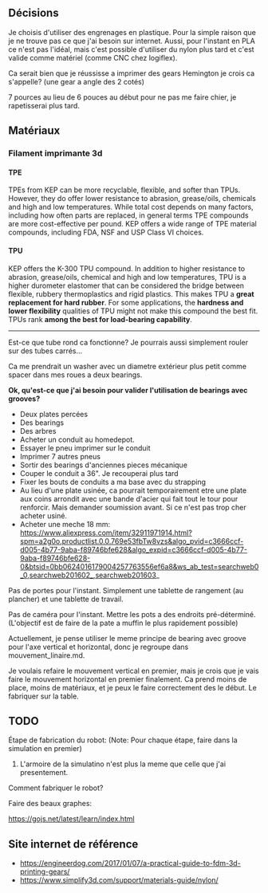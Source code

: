 ## Décisions

Je choisis d'utiliser des engrenages en plastique. Pour la simple raison que je ne trouve pas ce que j'ai besoin sur internet. Aussi, pour l'instant en PLA ce n'est pas l'idéal, mais c'est possible d'utiliser du nylon plus tard et c'est valide comme matériel (comme CNC chez logiflex).

Ca serait bien que je réussisse a imprimer des gears Hemington je crois ca s'appelle? (une gear a angle des 2 cotés)

7 pources au lieu de 6 pouces au début pour ne pas me faire chier, je rapetisserai plus tard.

## Matériaux

### Filament imprimante 3d

#### TPE

TPEs from KEP can be more recyclable, flexible, and softer than TPUs. However, they do offer lower resistance to abrasion, grease/oils, chemicals and high and low temperatures. While total cost depends on many factors, including how often parts are replaced, in general terms TPE compounds are more cost-effective per pound. KEP offers a wide range of TPE material compounds, including FDA, NSF and USP Class VI choices.

#### TPU

KEP offers the K-300 TPU compound. In addition to higher resistance to abrasion, grease/oils, chemical and high and low temperatures, TPU is a higher durometer elastomer that can be considered the bridge between flexible, rubbery thermoplastics and rigid plastics. This makes TPU a **great replacement for hard rubber**. For some applications, the **hardness and lower flexibility** qualities of TPU might not make this compound the best fit. TPUs rank **among the best for load-bearing capability**.

---

Est-ce que tube rond ca fonctionne? Je pourrais aussi simplement rouler sur des tubes carrés...

Ca me prendrait un washer avec un diametre extérieur plus petit comme spacer dans mes roues a deux bearings.

**Ok, qu'est-ce que j'ai besoin pour valider l'utilisation de bearings avec grooves?**
- Deux plates percées
- Des bearings
- Des arbres
- Acheter un conduit au homedepot.
- Essayer le pneu imprimer sur le conduit
- Imprimer 7 autres pneus
- Sortir des bearings d'anciennes pieces mécanique
- Couper le conduit a 36". Je recouperai plus tard
- Fixer les bouts de conduits a ma base avec du strapping
- Au lieu d'une plate usinée, ca pourrait temporairement etre une plate aux coins arrondit avec une bande d'acier qui fait tout le tour pour renforcir. Mais demander soumission avant. Si ce n'est pas trop cher acheter usiné.
- Acheter une meche 18 mm: https://www.aliexpress.com/item/32911971914.html?spm=a2g0o.productlist.0.0.769e53fbTw8vzs&algo_pvid=c3666ccf-d005-4b77-9aba-f89746bfe628&algo_expid=c3666ccf-d005-4b77-9aba-f89746bfe628-0&btsid=0bb0624016179004257763556ef6a8&ws_ab_test=searchweb0_0,searchweb201602_,searchweb201603_

Pas de portes pour l'instant. Simplement une tablette de rangement (au plancher) et une tablette de travail.

Pas de caméra pour l'instant. Mettre les pots a des endroits pré-déterminé. (L'objectif est de faire de la pate a muffin le plus rapidement possible)

Actuellement, je pense utiliser le meme principe de bearing avec groove pour l'axe vertical et horizontal, donc je regroupe dans mouvement_linaire.md.

Je voulais refaire le mouvement vertical en premier, mais je crois que je vais faire le mouvement horizontal en premier finalement. Ca prend moins de place, moins de matériaux, et je peux le faire correctement des le début. Le fabriquer sur la table.

## TODO

Étape de fabrication du robot: (Note: Pour chaque étape, faire dans la simulation en premier)

1. L'armoire de la simulatino n'est plus la meme que celle que j'ai presentement.

Comment fabriquer le robot?



Faire des beaux graphes:

https://gojs.net/latest/learn/index.html


## Site internet de référence

- https://engineerdog.com/2017/01/07/a-practical-guide-to-fdm-3d-printing-gears/
- https://www.simplify3d.com/support/materials-guide/nylon/
